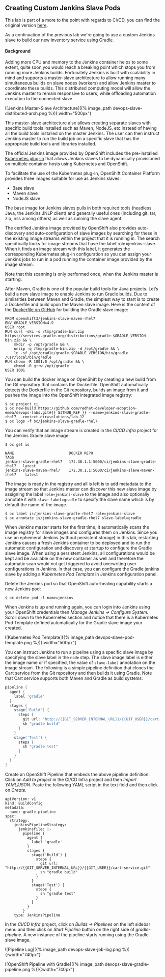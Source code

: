 ## Creating Custom Jenkins Slave Pods

This lab is part of a more to the point with regards to CI/CD, you can find the original version [here](https://github.com/openshift-labs/devops-guides).

As a continuation of the previous lab we're going to use a custom Jenkins slave to build our new inventory service using Gradle.

#### Background

Adding more CPU and memory to the Jenkins container helps to some extent, quite soon you would reach a breaking point which stops you from running more Jenkins builds. Fortunately Jenkins is built with scalability in mind and supports a master-slave architecture to allow running many simultaneous builds on slave nodes (workers) and allow Jenkins master to coordinate these builds. This distributed computing model will allow the Jenkins master to remain responsive to users, while offloading automation execution to the connected slave.

![Jenkins Master-Slave Architecture]({% image_path devops-slave-distributed-arch.png %}){:width="500px"}

This master-slave architecture also allows creating separate slaves with specific build tools installed such as Maven, NodeJS, etc instead of having all the build tools installed on the master Jenkins. The user can then instruct Jenkins master to run the build job on a specific slave that has the appropriate build tools and libraries installed.

The official Jenkins image provided by OpenShift includes the pre-installed [Kubernetes plug-in](https://wiki.jenkins-ci.org/display/JENKINS/Kubernetes%2BPlugin) that allows Jenkins slaves to be dynamically provisioned on multiple container hosts using Kubernetes and OpenShift.

To facilitate the use of the Kubernetes plug-in, OpenShift Container Platform provides three images suitable for use as Jenkins slaves:

* Base slave
* Maven slave
* NodeJS slave

The base image for Jenkins slaves pulls in both required tools (headless Java, the Jenkins JNLP client) and generally useful ones (including git, tar, zip, nss among others) as well as running the slave agent.

The certified Jenkins image provided by OpenShift also provides auto-discovery and auto-configuration of slave images by searching for these in the existing image streams within the project that it is running in. The search specifically looks for image streams that have the label role=jenkins-slave. When it finds an image stream with this label, it generates the corresponding Kubernetes plug-in configuration so you can assign your Jenkins jobs to run in a pod running the container image provided by the image stream.

Note that this scanning is only performed once, when the Jenkins master is starting.

After Maven, Gradle is one of the popular build tools for Java projects. Let’s build a new slave image to enable Jenkins to run Gradle builds.
Due to similarities between Maven and Gradle, the simplest way to start is to create a Dockerfile and build upon the Maven slave image. Here is the content of the [Dockerfile on GitHub](https://github.com/redhat-developer-adoption-emea/devops-labs/blob/ocp-3.10/solutions/lab-10/Dockerfile) for building the Gradle slave image:

~~~shell,Dockerfile
FROM openshift3/jenkins-slave-maven-rhel7
ENV GRADLE_VERSION=4.9
USER root
RUN curl -skL -o /tmp/gradle-bin.zip https://services.gradle.org/distributions/gradle-$GRADLE_VERSION-bin.zip && \
    mkdir -p /opt/gradle && \
    unzip -q /tmp/gradle-bin.zip -d /opt/gradle && \
    ln -sf /opt/gradle/gradle-$GRADLE_VERSION/bin/gradle /usr/local/bin/gradle
RUN chown -R 1001:0 /opt/gradle && \
    chmod -R g+rw /opt/gradle
USER 1001
~~~

You can build the docker image on OpenShift by creating a new build from the Git repository that contains the Dockerfile. OpenShift automatically detects the Dockerfile in the Git repository, builds an image from it and pushes the image into the OpenShift integrated image registry:

~~~shell
$ oc project ci
$ oc new-build https://github.com/redhat-developer-adoption-emea/devops-labs.git#{{ GITHUB_REF }} --name=jenkins-slave-gradle-rhel7 --context-dir=solutions/lab-12
$ oc logs -f bc/jenkins-slave-gradle-rhel7 
~~~

You can verify that an image stream is created in the _CI/CD Infra_ project for the Jenkins Gradle slave image:

~~~shell
$ oc get is

NAME                         DOCKER REPO                                     TAGS      
jenkins-slave-gradle-rhel7   172.30.1.1:5000/ci/jenkins-slave-gradle-rhel7   latest
jenkins-slave-maven-rhel7    172.30.1.1:5000/ci/jenkins-slave-maven-rhel7    latest
~~~
 
The image is ready in the registry and all is left is to add metadata to the image stream so that Jenkins master can discover this new slave image by assigning the label `role=jenkins-slave` to the image and also optionally annotate it with `slave-label=gradle` to specify the slave name which is by default the name of the image.

~~~shell
$ oc label is/jenkins-slave-gradle-rhel7 role=jenkins-slave
$ oc annotate is/jenkins-slave-gradle-rhel7 slave-label=gradle
~~~

When Jenkins master starts for the first time, it automatically scans the image registry for slave images and configures them on Jenkins. Since you use an ephemeral Jenkins (without persistent storage) in this lab, restarting Jenkins causes a fresh Jenkins container to be deployed and to run the automatic configuration and discovery at startup to configure the Gradle slave image. When using a persistent Jenkins, all configurations would be kept and be available on the new container as well and therefore the automatic scan would not get triggered to avoid overwriting user configurations in Jenkins. In that case, you can configure the Gradle jenkins slave by adding a *Kubernetes Pod Template* in Jenkins configuration panel.

Delete the Jenkins pod so that OpenShift auto-healing capability starts a new Jenkins pod:

~~~shell
$ oc delete pod -l name=jenkins
~~~

When Jenkins is up and running again, you can login into Jenkins using your OpenShift credentials then *Manage Jenkins -> Configure System*. Scroll down to the Kubernetes section and notice that there is a Kubernetes Pod Template defined automatically for the Gradle slave image your created.

![Kubernetes Pod Template]({% image_path devops-slave-pod-template.png %}){:width="500px"}

You can instruct Jenkins to run a pipeline using a specific slave image by specifying the slave label in the `node` step. The slave image label is either the image name or if specified, the value of `slave-label` annotation on the image stream. The following is a simple pipeline definition that clones the Cart service from the Git repository and then builds it using Gradle. Note that Cart service supports both Maven and Gradle as build systems:

~~~groovy
pipeline {
  agent {
    label 'gradle'
  }
  stages {
    stage('Build') {
      steps {
        git url: "http://{{GIT_SERVER_INTERNAL_URL}}/{{GIT_USER}}/cart-service.git"
        sh "gradle build"
      }
    }
    stage('Test') {
      steps {
        sh "gradle test"
      }
    }
  }
}
~~~

Create an OpenShift Pipeline that embeds the above pipeline definition. Click on *Add to project* in the CI/CD Infra project and then *Import YAML/JSON*. Paste the following YAML script in the text field and then click on *Create*.

~~~shell
apiVersion: v1
kind: BuildConfig
metadata:
  name: gradle-pipeline
spec:
  strategy:
    jenkinsPipelineStrategy:
      jenkinsfile: |-
        pipeline {
          agent {
            label 'gradle'
          }
          stages {
            stage('Build') {
              steps {
                git url: "http://{{GIT_SERVER_INTERNAL_URL}}/{{GIT_USER}}/cart-service.git"
                sh "gradle build"
              }
            }
            stage('Test') {
              steps {
                sh "gradle test"
              }
            }
          }
        }
    type: JenkinsPipeline
~~~

In the _CI/CD Infra_ project, click on *Builds -> Pipelines* on the left sidebar menu and then click on *Start Pipeline* button on the right side of *gradle-pipeline*. A new instance of the pipeline starts running using the Gradle slave image.

![Pipeline Log]({% image_path devops-slave-job-log.png %}){:width="740px"}

![OpenShift Pipeline with Gradle]({% image_path devops-slave-gradle-pipeline.png %}){:width="740px"}